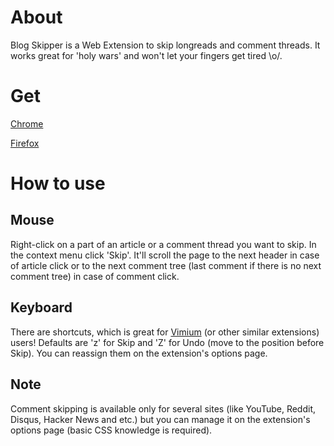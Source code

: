 # About
Blog Skipper is a Web Extension to skip longreads and comment threads. It works great for 'holy wars' and won't let your fingers get tired \o/.

# Get
[Chrome](https://chrome.google.com/webstore/detail/blog-skipper/chjnbemclefhkdeihphnkkgacddeejom)

[Firefox](https://addons.mozilla.org/en-US/firefox/addon/blog-skipper/)

# How to use
## Mouse
Right-click on a part of an article or a comment thread you want to skip. In the context menu click 'Skip'. It'll scroll the page to the next header in case of article click or to the next comment tree (last comment if there is no next comment tree) in case of comment click.

## Keyboard
There are shortcuts, which is great for [Vimium](https://vimium.github.io/) (or other similar extensions) users! Defaults are 'z' for Skip and 'Z' for Undo (move to the position before Skip). You can reassign them on the extension's options page.

## Note
Comment skipping is available only for several sites (like YouTube, Reddit, Disqus, Hacker News and etc.) but you can manage it on the extension's options page (basic CSS knowledge is required).
